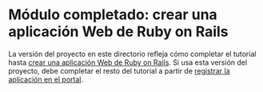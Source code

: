 # <a name="completed-module-create-a-ruby-on-rails-web-app"></a>Módulo completado: crear una aplicación Web de Ruby on Rails

La versión del proyecto en este directorio refleja cómo completar el tutorial hasta [crear una aplicación Web de Ruby on Rails](https://docs.microsoft.com/graph/training/ruby-tutorial?tutorial-step=1). Si usa esta versión del proyecto, debe completar el resto del tutorial a partir de [registrar la aplicación en el portal](https://docs.microsoft.com/graph/training/ruby-tutorial?tutorial-step=2).